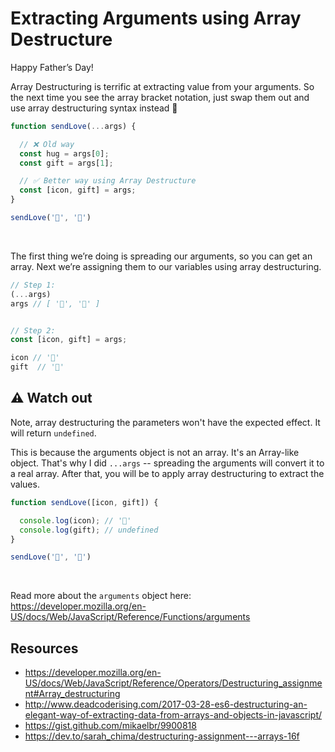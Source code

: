 # Extracting Arguments using Array Destructure

Happy Father’s Day!

Array Destructuring is terrific at extracting value from your arguments. So the next time you see the array bracket notation, just swap them out and use array destructuring syntax instead 🎉


```javascript
function sendLove(...args) {

  // ❌ Old way
  const hug = args[0];
  const gift = args[1];

  // ✅ Better way using Array Destructure
  const [icon, gift] = args;
}

sendLove('🤗', '🎁')
```

<br>

The first thing we’re doing is spreading our arguments, so you can get an array. Next we’re assigning them to our variables using array destructuring.

```javascript
// Step 1:
(...args)
args // [ '🤗', '🎁' ]


// Step 2:
const [icon, gift] = args;

icon // '🤗'
gift  // '🎁'
```

## ⚠️ Watch out

Note, array destructuring the parameters won't have the expected effect. It will return `undefined`.

This is because the arguments object is not an array. It's an Array-like object. That's why I did `...args` -- spreading the arguments will convert it to a real array. After that, you will be to apply array destructuring to extract the values.

```javascript
function sendLove([icon, gift]) {

  console.log(icon); // '🤗'
  console.log(gift); // undefined
}

sendLove('🤗', '🎁')
``` 

<br>

Read more about the `arguments` object here:
https://developer.mozilla.org/en-US/docs/Web/JavaScript/Reference/Functions/arguments


## Resources

- https://developer.mozilla.org/en-US/docs/Web/JavaScript/Reference/Operators/Destructuring_assignment#Array_destructuring
- http://www.deadcoderising.com/2017-03-28-es6-destructuring-an-elegant-way-of-extracting-data-from-arrays-and-objects-in-javascript/
- https://gist.github.com/mikaelbr/9900818
- https://dev.to/sarah_chima/destructuring-assignment---arrays-16f
